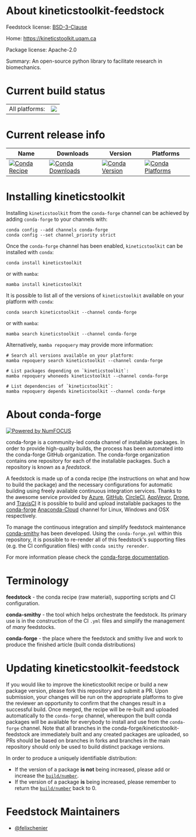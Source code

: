 About kineticstoolkit-feedstock
===============================

Feedstock license: [BSD-3-Clause](https://github.com/conda-forge/kineticstoolkit-feedstock/blob/main/LICENSE.txt)

Home: https://kineticstoolkit.uqam.ca

Package license: Apache-2.0

Summary: An open-source python library to facilitate research in biomechanics.

Current build status
====================


<table><tr><td>All platforms:</td>
    <td>
      <a href="https://dev.azure.com/conda-forge/feedstock-builds/_build/latest?definitionId=11185&branchName=main">
        <img src="https://dev.azure.com/conda-forge/feedstock-builds/_apis/build/status/kineticstoolkit-feedstock?branchName=main">
      </a>
    </td>
  </tr>
</table>

Current release info
====================

| Name | Downloads | Version | Platforms |
| --- | --- | --- | --- |
| [![Conda Recipe](https://img.shields.io/badge/recipe-kineticstoolkit-green.svg)](https://anaconda.org/conda-forge/kineticstoolkit) | [![Conda Downloads](https://img.shields.io/conda/dn/conda-forge/kineticstoolkit.svg)](https://anaconda.org/conda-forge/kineticstoolkit) | [![Conda Version](https://img.shields.io/conda/vn/conda-forge/kineticstoolkit.svg)](https://anaconda.org/conda-forge/kineticstoolkit) | [![Conda Platforms](https://img.shields.io/conda/pn/conda-forge/kineticstoolkit.svg)](https://anaconda.org/conda-forge/kineticstoolkit) |

Installing kineticstoolkit
==========================

Installing `kineticstoolkit` from the `conda-forge` channel can be achieved by adding `conda-forge` to your channels with:

```
conda config --add channels conda-forge
conda config --set channel_priority strict
```

Once the `conda-forge` channel has been enabled, `kineticstoolkit` can be installed with `conda`:

```
conda install kineticstoolkit
```

or with `mamba`:

```
mamba install kineticstoolkit
```

It is possible to list all of the versions of `kineticstoolkit` available on your platform with `conda`:

```
conda search kineticstoolkit --channel conda-forge
```

or with `mamba`:

```
mamba search kineticstoolkit --channel conda-forge
```

Alternatively, `mamba repoquery` may provide more information:

```
# Search all versions available on your platform:
mamba repoquery search kineticstoolkit --channel conda-forge

# List packages depending on `kineticstoolkit`:
mamba repoquery whoneeds kineticstoolkit --channel conda-forge

# List dependencies of `kineticstoolkit`:
mamba repoquery depends kineticstoolkit --channel conda-forge
```


About conda-forge
=================

[![Powered by
NumFOCUS](https://img.shields.io/badge/powered%20by-NumFOCUS-orange.svg?style=flat&colorA=E1523D&colorB=007D8A)](https://numfocus.org)

conda-forge is a community-led conda channel of installable packages.
In order to provide high-quality builds, the process has been automated into the
conda-forge GitHub organization. The conda-forge organization contains one repository
for each of the installable packages. Such a repository is known as a *feedstock*.

A feedstock is made up of a conda recipe (the instructions on what and how to build
the package) and the necessary configurations for automatic building using freely
available continuous integration services. Thanks to the awesome service provided by
[Azure](https://azure.microsoft.com/en-us/services/devops/), [GitHub](https://github.com/),
[CircleCI](https://circleci.com/), [AppVeyor](https://www.appveyor.com/),
[Drone](https://cloud.drone.io/welcome), and [TravisCI](https://travis-ci.com/)
it is possible to build and upload installable packages to the
[conda-forge](https://anaconda.org/conda-forge) [Anaconda-Cloud](https://anaconda.org/)
channel for Linux, Windows and OSX respectively.

To manage the continuous integration and simplify feedstock maintenance
[conda-smithy](https://github.com/conda-forge/conda-smithy) has been developed.
Using the ``conda-forge.yml`` within this repository, it is possible to re-render all of
this feedstock's supporting files (e.g. the CI configuration files) with ``conda smithy rerender``.

For more information please check the [conda-forge documentation](https://conda-forge.org/docs/).

Terminology
===========

**feedstock** - the conda recipe (raw material), supporting scripts and CI configuration.

**conda-smithy** - the tool which helps orchestrate the feedstock.
                   Its primary use is in the construction of the CI ``.yml`` files
                   and simplify the management of *many* feedstocks.

**conda-forge** - the place where the feedstock and smithy live and work to
                  produce the finished article (built conda distributions)


Updating kineticstoolkit-feedstock
==================================

If you would like to improve the kineticstoolkit recipe or build a new
package version, please fork this repository and submit a PR. Upon submission,
your changes will be run on the appropriate platforms to give the reviewer an
opportunity to confirm that the changes result in a successful build. Once
merged, the recipe will be re-built and uploaded automatically to the
`conda-forge` channel, whereupon the built conda packages will be available for
everybody to install and use from the `conda-forge` channel.
Note that all branches in the conda-forge/kineticstoolkit-feedstock are
immediately built and any created packages are uploaded, so PRs should be based
on branches in forks and branches in the main repository should only be used to
build distinct package versions.

In order to produce a uniquely identifiable distribution:
 * If the version of a package **is not** being increased, please add or increase
   the [``build/number``](https://docs.conda.io/projects/conda-build/en/latest/resources/define-metadata.html#build-number-and-string).
 * If the version of a package **is** being increased, please remember to return
   the [``build/number``](https://docs.conda.io/projects/conda-build/en/latest/resources/define-metadata.html#build-number-and-string)
   back to 0.

Feedstock Maintainers
=====================

* [@felixchenier](https://github.com/felixchenier/)


